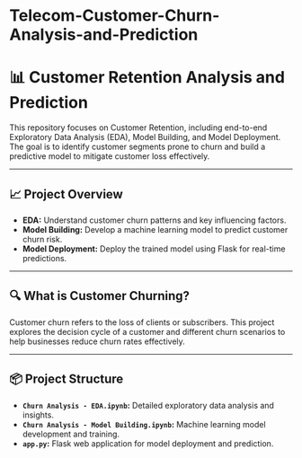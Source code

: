 # Telecom-Customer-Churn-Analysis-and-Prediction
# 📊 Customer Retention Analysis and Prediction

This repository focuses on Customer Retention, including end-to-end Exploratory Data Analysis (EDA), Model Building, and Model Deployment. The goal is to identify customer segments prone to churn and build a predictive model to mitigate customer loss effectively.

---

## 📈 Project Overview
- **EDA:** Understand customer churn patterns and key influencing factors.
- **Model Building:** Develop a machine learning model to predict customer churn risk.
- **Model Deployment:** Deploy the trained model using Flask for real-time predictions.

---

## 🔍 What is Customer Churning?
Customer churn refers to the loss of clients or subscribers. This project explores the decision cycle of a customer and different churn scenarios to help businesses reduce churn rates effectively.

---

## 📦 Project Structure
- **`Churn Analysis - EDA.ipynb`:** Detailed exploratory data analysis and insights.
- **`Churn Analysis - Model Building.ipynb`:** Machine learning model development and training.
- **`app.py`:** Flask web application for model deployment and prediction.


